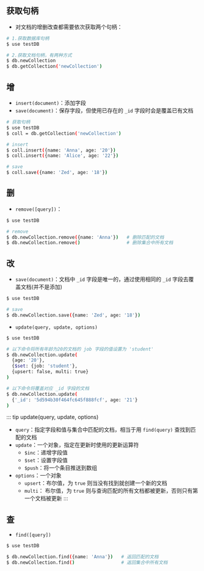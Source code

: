 ## 获取句柄

+ 对文档的增删改查都需要依次获取两个句柄：
```sh
# 1.获取数据库句柄
$ use testDB

# 2.获取文档句柄，有两种方式
$ db.newCollection
$ db.getCollection('newCollection')
```



## 增

+ `insert(document)`：添加字段
+ `save(document)`：保存字段，但使用已存在的 `_id` 字段时会是覆盖已有文档

```sh
# 获取句柄
$ use testDB
$ coll = db.getCollection('newCollection')

# insert
$ coll.insert({name: 'Anna', age: '20'})
$ coll.insert({name: 'Alice', age: '22'})

# save
$ coll.save({name: 'Zed', age: '18'})
```



## 删

+ `remove([query])`：
```sh
$ use testDB

# remove
$ db.newCollection.remove({name: 'Anna'})   # 删除匹配的文档
$ db.newCollection.remove()                 # 删除集合中所有文档
```


## 改

+ `save(document)`：文档中 `_id` 字段是唯一的，通过使用相同的 `_id` 字段去覆盖文档(并不是添加)
```sh
$ use testDB

# save
$ db.newCollection.save({name: 'Zed', age: '18'})
```

+ `update(query, update, options)`
```sh
$ use testDB

# 以下命令将所有年龄为20的文档的 job 字段的值设置为 'student'
$ db.newCollection.update(
  {age: '20'},
  {$set: {job: 'student'},
  {upsert: false, multi: true}
)

# 以下命令将覆盖对应 _id 字段的文档
$ db.newCollection.update(
  {'_id': '5d594b30f464fc645f888fcf', age: '21'}
)
```

::: tip update(query, update, options)
+ `query`：指定字段和值与集合中匹配的文档，相当于用 `find(query)` 查找到匹配的文档
+ `update`：一个对象，指定在更新时使用的更新运算符
  + `$inc`：递增字段值
  + `$set`：设置字段值
  + `$push`：将一个条目推送到数组
+ `options`：一个对象
  + `upsert`：布尔值，为 `true` 则当没有找到就创建一个新的文档
  + `multi`： 布尔值，为 `true` 则与查询匹配的所有文档都被更新，否则只有第一个文档被更新
:::



## 查

+ `find([query])`
```sh
$ use testDB

$ db.newCollection.find({name: 'Anna'})   # 返回匹配的文档
$ db.newCollection.find()                 # 返回集合中所有文档
```
